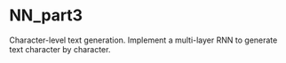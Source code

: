 # NN_part3
Character-level text generation. Implement a multi-layer RNN to generate text character by character.
